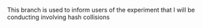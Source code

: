 
This branch is used to inform users of the experiment that I will be conducting involving hash collisions 
